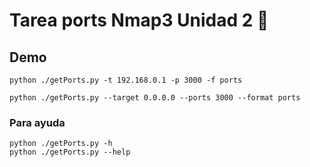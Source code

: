 # Tarea ports Nmap3 Unidad 2 :snake:

## Demo 
```code
python ./getPorts.py -t 192.168.0.1 -p 3000 -f ports

python ./getPorts.py --target 0.0.0.0 --ports 3000 --format ports
```

### Para ayuda
```code
python ./getPorts.py -h
python ./getPorts.py --help
```
